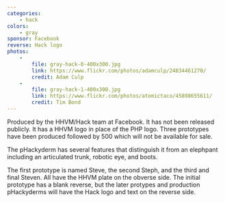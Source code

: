 ```yaml
---
categories:
    - hack
colors:
    - gray
sponsor: Facebook
reverse: Hack logo
photos:
    -
        file: gray-hack-0-400x300.jpg
        link: https://www.flickr.com/photos/adamculp/24834461270/
        credit: Adam Culp
    -
        file: gray-hack-1-400x300.jpg
        link: https://www.flickr.com/photos/atomictaco/45898655611/
        credit: Tim Bond
---
```

Produced by the HHVM/Hack team at Facebook. It has not been released
publicly. It has a HHVM logo in place of the PHP logo. Three prototypes have
been produced followed by 500 which will not be available for sale.

The pHackyderm has several features that distinguish it from an elephpant including
an articulated trunk, robotic eye, and boots.

The first prototype is named Steve, the second Steph, and the third and final
Steven. All have the HHVM plate on the obverse side. The initial prototype has a
blank reverse, but the later protypes and production pHackyderms will have the
Hack logo and text on the reverse side.

